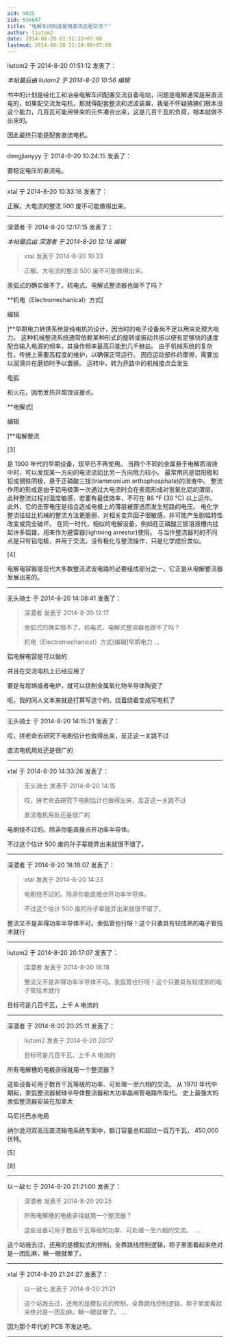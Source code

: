 ```yaml
---
aid: 9025
zid: 556687
title: "电解车间到底是用直流还是交流？"
author: liutom2
date: 2014-08-20 01:51:12+07:00
lastmod: 2014-08-20 21:24:00+07:00
---
```


liutom2 于 2014-8-20 01:51:12 发表了：

_本帖最后由 liutom2 于 2014-8-20 10:56 编辑_

书中的计划是给化工和冶金电解车间配置交流自备电站，问题是电解通常是用直流电的，如果配交流发电机，那就得配套整流和滤波装置，我毫不怀疑狒狒们根本没这个能力，几百瓦可能用带来的元件凑合出来，这是几百千瓦的负荷，根本就做不出来的。

因此最终只能是配套直流电机。

---

dengjianyyy 于 2014-8-20 10:24:15 发表了：

要稳定电压的直流电。

---

xtal 于 2014-8-20 10:33:16 发表了：

正解。大电流的整流 500 废不可能做得出来。

---

深潜者 于 2014-8-20 12:17:15 发表了：

_本帖最后由 深潜者 于 2014-8-20 12:18 编辑_

> xtal 发表于 2014-8-20 10:33
>
> 正解。大电流的整流 500 废不可能做得出来。

汞弧式的确实做不了。机电式、电解式整流器也做不了吗？

\*\*机电（Electromechanical）方式[

编辑

]\*\*早期电力转换系统是纯电机的设计，因当时的电子设备尚不足以用来处理大电力。 这种机械整流系统通常依赖某种形式的旋转或振动共振以便有足够快的速度配合输入电源的频率，其操作频率最高只能到几千赫兹。 由于机械系统的复杂性，传统上需要高程度的维护，以确保正常运行。 因应运动部件的摩擦，需要加以润滑并在磨损时予以置换。 运转中，转为开路中的机械接点会发生

电弧

和火花，因而发热并腐蚀该接点。

\*\*电解式[

编辑

]\*\*电解整流

[3]

是 1900 年代的早期设备，现早已不再使用。 当两个不同的金属悬于电解质溶液中时，可以发现某一方向的电流流动比另一方向阻力较小。 最常用的是铝阳极和铅或钢铁阴极，悬于正磷酸三铵(triammonium orthophosphate)的溶液中。 整流作用的形成是由于铝电极第一次通过大电流时会在表面形成对氢氧化铝的薄层。 此种整流过程对温度敏感，若要有最佳效率，不可在 86 °F (30 °C) 以上运作。 此外，它的击穿电压是指会造成电极上的薄层被穿透而发生短路的电压。 电化学整流往往比机械的整流方法更脆弱，对相关变异因子很敏感，并可能产生剧幅特性改变或完全破坏。 在同一时代，相似的电解设备，例如在正磷酸三铵溶液槽内挂起许多铝锥，用来作为避雷器(lightning arrestor)使用。 与当作整流器时的不同点是只有铝电极，并用于交流，没有极化与整流操作，只是化学成份类似。

[4]

电解电容器是现代大多数整流滤波电路的必要组成部分之一，它正是从电解整流器发展出来的。

---

无头骑士 于 2014-8-20 14:08:41 发表了：

> 深潜者 发表于 2014-8-20 12:17
>
> 汞弧式的确实做不了。机电式、电解式整流器也做不了吗？
>
> 机电（Electromechanical）方式[编辑]早期电力 ...

铝电解电容是可以做的

并且在交流电机上已经应用了

要是有坩埚或者电炉，就可以烧制金属氧化物半导体陶瓷了

呃，我的同人文本来就是打算写这个的，绕着绕着变成写电机了

---

无头骑士 于 2014-8-20 14:15:21 发表了：

哎，拼老命去研究下电刷估计也做得出来，反正这一关跳不过

直流电机用处还是很广的

---

xtal 于 2014-8-20 14:33:26 发表了：

> 无头骑士 发表于 2014-8-20 14:15
>
> 哎，拼老命去研究下电刷估计也做得出来，反正这一关跳不过
>
> 直流电机用处还是很广的

电刷绕不过的。除非你能直接点开功率半导体。

不过这个估计 500 废的孙子辈能弄出来就很不错了。

---

深潜者 于 2014-8-20 18:18:07 发表了：

> xtal 发表于 2014-8-20 14:33
>
> 电刷绕不过的。除非你能直接点开功率半导体。
>
> 不过这个估计 500 废的孙子辈能弄出来就很不错了。

整流又不是非得功率半导体不可。汞弧管也行呀！这个只要具有较成熟的电子管技术就行

---

liutom2 于 2014-8-20 20:17:07 发表了：

> 深潜者 发表于 2014-8-20 18:18
>
> 整流又不是非得功率半导体不可。汞弧管也行呀！这个只要具有较成熟的电子管技术就行

目标可是几百千瓦，上千 A 电流的

---

深潜者 于 2014-8-20 20:25:11 发表了：

> liutom2 发表于 2014-8-20 20:17
>
> 目标可是几百千瓦，上千 A 电流的

所有电解槽的电极非得就用一个整流器？

这些设备可用于数百千瓦等级的功率、可处理一至六相的交流。 从 1970 年代中期起，汞弧整流器被硅半导体整流器和大功率晶闸管电路所取代。 史上最强大的汞弧整流器安装在加拿大

马尼托巴水电局

纳尔逊河双高压直流输电系统专案中，额订容量总和超过一百万千瓦， 450,000 伏特。

[5]

[6]

---

以一敌七 于 2014-8-20 21:21:00 发表了：

> 深潜者 发表于 2014-8-20 20:25
>
> 所有电解槽的电极非得就用一个整流器？
>
> 这些设备可用于数百千瓦等级的功率、可处理一至六相的交流。&nbsp;&nbsp;...

这个站我去过，还用的是模拟式的控制，全靠跳线控制逻辑，柜子里面看起来绝对是一团乱麻，瞅一眼就晕了。

---

xtal 于 2014-8-20 21:24:27 发表了：

> 以一敌七 发表于 2014-8-20 21:21
>
> 这个站我去过，还用的是模拟式的控制，全靠跳线控制逻辑，柜子里面看起来绝对是一团乱麻，瞅一眼就晕了。 ...

因为那个年代的 PCB 不发达吧。

---
